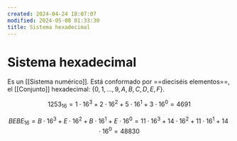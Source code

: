 ```yaml
---
created: 2024-04-24 18:07:07
modified: 2024-05-08 01:33:30
title: Sistema hexadecimal
---
```


# Sistema hexadecimal

Es un [[Sistema numérico]]. Está conformado por ==dieciséis elementos==, el [[Conjunto]] hexadecimal: $\{0, 1,\dots, 9, A, B, C, D, E, F\}$.

$$
1253_{16} = 1 \cdot 16^3 + 2 \cdot 16^2 + 5 \cdot 16^1 + 3 \cdot 16^0 = 4691
$$

$$
BEBE_{16} = B \cdot 16^3 + E \cdot 16^2 + B \cdot 16^1 + E \cdot 16^0 = 11 \cdot 16^3 + 14 \cdot 16^2 + 11 \cdot 16^1 + 14 \cdot 16^0 = 48830
$$
